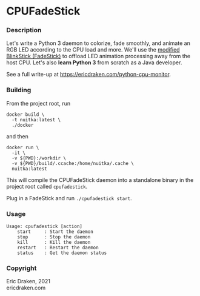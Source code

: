 # CPUFadeStick

### Description

Let's write a Python 3 daemon to colorize, fade smoothly, and animate an RGB LED
according to the CPU load and more. We'll use
the <a href="http://staging.ericdraken.com/digispark-blinkstick-microcontroller-hacking/" target="_blank">
modified BlinkStick (FadeStick)</a> to offload LED animation processing away from the
host CPU. Let's also **learn Python 3** from scratch as a Java developer.

See a full write-up at https://ericdraken.com/python-cpu-monitor.

### Building

From the project root, run

```shell
docker build \
  -t nuitka:latest \
  ./docker
```

and then

```shell
docker run \
  -it \
  -v ${PWD}:/workdir \
  -v ${PWD}/build/.ccache:/home/nuitka/.cache \
  nuitka:latest
```

This will compile the CPUFadeStick daemon into a standalone binary in the project root
called `cpufadestick`.

Plug in a FadeStick and run `./cpufadestick start`.

### Usage

```shell
Usage: cpufadestick [action]
    start     : Start the daemon
    stop      : Stop the daemon
    kill      : Kill the daemon
    restart   : Restart the daemon
    status    : Get the daemon status
```

### Copyright

Eric Draken, 2021\
ericdraken.com

